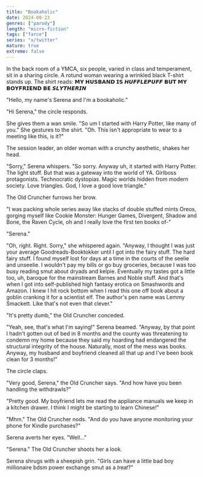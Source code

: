 ```yaml
---
title: "Bookaholic"
date: 2024-08-23
genres: ["parody"]
length: "micro-fiction"
tags: ["farce"]
series: "x/twitter"
mature: true
extreme: false
---
```

In the back room of a YMCA, six people, varied in class and temperament, sit in a sharing circle. A rotund woman wearing a wrinkled black T-shirt stands up. The shirt reads: 𝗠𝗬 𝗛𝗨𝗦𝗕𝗔𝗡𝗗 𝗜𝗦 𝙃𝙐𝙁𝙁𝙇𝙀𝙋𝙐𝙁𝙁 𝗕𝗨𝗧 𝗠𝗬 𝗕𝗢𝗬𝗙𝗥𝗜𝗘𝗡𝗗 𝗕𝗘 𝙎𝙇𝙔𝙏𝙃𝙀𝙍𝙄𝙉

"Hello, my name's Serena and I'm a bookaholic."

"Hi Serena," the circle responds.

She gives them a wan smile. "So um I started with Harry Potter, like many of you." She gestures to the shirt. "Oh. This isn't appropriate to wear to a meeting like this, is it?"

The session leader, an older woman with a crunchy aesthetic, shakes her head.

"Sorry," Serena whispers. "So sorry. Anyway uh, it started with Harry Potter. The light stuff. But that was a gateway into the world of YA. Girlboss protagonists. Technocratic dystopias. Magic worlds hidden from modern society. Love triangles. God, I love a good love triangle."

The Old Cruncher furrows her brow.

"I was packing whole series away like stacks of double stuffed mints Oreos, gorging myself like Cookie Monster: Hunger Games, Divergent, Shadow and Bone, the Raven Cycle, oh and I really love the first ten books of-"

"Serena."

"Oh, right. Right. Sorry," she whispered again. "Anyway, I thought I was just your average Goodreads-Booktokker until I got into the fairy stuff. The hard fairy stuff. I found myself lost for days at a time in the courts of the seelie and unseelie. I wouldn't pay my bills or go buy groceries, because I was too busy reading smut about dryads and kelpie. Eventually my tastes got a little too, uh, baroque for the mainstream Barnes and Noble stuff. And that's when I got into self-published high fantasy erotica on Smashwords and Amazon. I knew I hit rock bottom when I read this one off book about a goblin cranking it for a scientist elf. The author's pen name was Lemmy Smackett. Like that's not even that clever."

"It's pretty dumb," the Old Cruncher conceded.

"Yeah, see, that's what I'm saying!" Serena beamed. "Anyway, by that point I hadn't gotten out of bed in 8 months and the county was threatening to condemn my home because they said my hoarding had endangered the structural integrity of the house. Naturally, most of the mess was books. Anyway, my husband and boyfriend cleaned all that up and I've been book clean for 3 months!"

The circle claps.

"Very good, Serena," the Old Cruncher says. "And how have you been handling the withdrawls?"

"Pretty good. My boyfriend lets me read the appliance manuals we keep in a kitchen drawer. I think I might be starting to learn Chinese!"

"Mhm." The Old Cruncher nods. "And do you have anyone monitoring your phone for Kindle purchases?"

Serena averts her eyes. "Well..."

"Serena." The Old Cruncher shoots her a look.

Serena shrugs with a sheepish grin. "Girls can have a little bad boy millionaire bdsm power exchange smut as a 𝑡𝑟𝑒𝑎𝑡?"
